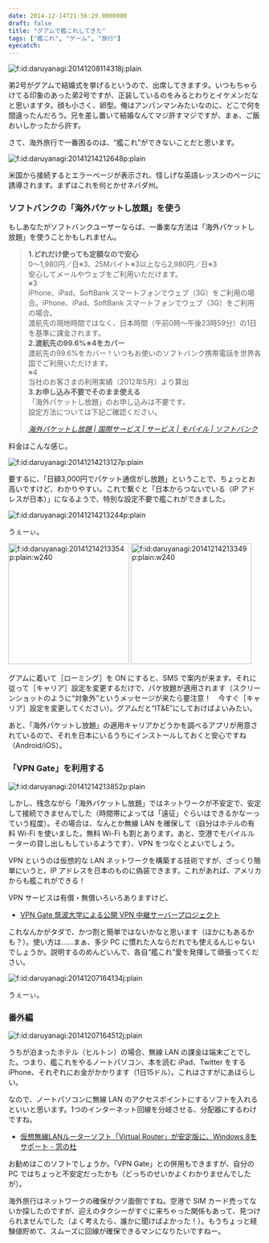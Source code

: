 ```yaml
---
date: 2014-12-14T21:56:29.0000000
draft: false
title: "グアムで艦これしてきた"
tags: ["艦これ", "ゲーム", "旅行"]
eyecatch: 
---
```

<p><span itemscope itemtype="http://schema.org/Photograph"><img src="20141208114318.jpg" alt="f:id:daruyanagi:20141208114318j:plain" title="f:id:daruyanagi:20141208114318j:plain" class="hatena-fotolife" itemprop="image"></span></p><p>弟2号がグアムで結婚式を挙げるというので、出席してきますタ。いつもちゃらけてる印象のあった弟2号ですが、正装しているのをみるとわりとイケメンだなと思いますタ。顔も小さく、卵型。俺はアンパンマンみたいなのに、どこで何を間違ったんだろう。兄を差し置いて結婚なんてマジ許すマジですが、まぁ、ご飯おいしかったから許す。</p><p>さて、海外旅行で一番困るのは、“艦これ”ができないことだと思います。</p><p><span itemscope itemtype="http://schema.org/Photograph"><img src="20141214212648.png" alt="f:id:daruyanagi:20141214212648p:plain" title="f:id:daruyanagi:20141214212648p:plain" class="hatena-fotolife" itemprop="image"></span></p><p>米国から接続するとエラーページが表示され、怪しげな英語レッスンのページに誘導されます。まずはこれを何とかせネバダ州。</p>

<div class="section">
<h3>ソフトバンクの「海外パケットし放題」を使う</h3>
<p>もしあなたがソフトバンクユーザーならば、一番楽な方法は「海外パケットし放題」を使うことかもしれません。</p>

<blockquote cite="http://www.softbank.jp/mobile/service/global/overseas/web/packet-flat-late/">
<p><b>1.どれだけ使っても定額なので安心</b><br />
0～1,980円／日※3、25Mバイト※3以上なら2,980円／日※3<br />
安心してメールやウェブをご利用いただけます。<br />
※3<br />
iPhone、iPad、SoftBank スマートフォンでウェブ（3G）をご利用の場合。iPhone、iPad、SoftBank スマートフォンでウェブ（3G）をご利用の場合。<br />
渡航先の現地時間ではなく、日本時間（午前0時～午後23時59分）の1日を基準に課金されます。<br />
<b>2.渡航先の99.6%※4をカバー</b><br />
渡航先の99.6%をカバー！いつもお使いのソフトバンク携帯電話を世界各国でご利用いただけます。<br />
※4<br />
当社のお客さまの利用実績（2012年5月）より算出<br />
<b>3.お申し込み不要でそのまま使える</b><br />
「海外パケットし放題」のお申し込みは不要です。<br />
設定方法については下記ご確認ください。</p>

<cite><a href="http://www.softbank.jp/mobile/service/global/overseas/web/packet-flat-late/">&#x6D77;&#x5916;&#x30D1;&#x30B1;&#x30C3;&#x30C8;&#x3057;&#x653E;&#x984C; | &#x56FD;&#x969B;&#x30B5;&#x30FC;&#x30D3;&#x30B9; | &#x30B5;&#x30FC;&#x30D3;&#x30B9; | &#x30E2;&#x30D0;&#x30A4;&#x30EB; | &#x30BD;&#x30D5;&#x30C8;&#x30D0;&#x30F3;&#x30AF;</a></cite>
</blockquote>
<p>料金はこんな感じ。</p><p><span itemscope itemtype="http://schema.org/Photograph"><img src="20141214213127.png" alt="f:id:daruyanagi:20141214213127p:plain" title="f:id:daruyanagi:20141214213127p:plain" class="hatena-fotolife" itemprop="image"></span></p><p>要するに、「日額3,000円でパケット通信がし放題」ということで、ちょっとお高いですけど、わかりやすい。これで繋ぐと「日本からつないでいる（IP アドレスが日本）」になるようで、特別な設定不要で艦これができました。</p><p><span itemscope itemtype="http://schema.org/Photograph"><img src="20141214213244.png" alt="f:id:daruyanagi:20141214213244p:plain" title="f:id:daruyanagi:20141214213244p:plain" class="hatena-fotolife" itemprop="image"></span></p><p>うぇーぃ。</p><p><span itemscope itemtype="http://schema.org/Photograph"><img src="20141214213354.png" alt="f:id:daruyanagi:20141214213354p:plain:w240" title="f:id:daruyanagi:20141214213354p:plain:w240" class="hatena-fotolife" style="width:240px" itemprop="image"></span> <span itemscope itemtype="http://schema.org/Photograph"><img src="20141214213349.png" alt="f:id:daruyanagi:20141214213349p:plain:w240" title="f:id:daruyanagi:20141214213349p:plain:w240" class="hatena-fotolife" style="width:240px" itemprop="image"></span></p><p>グアムに着いて［ローミング］を ON にすると、SMS で案内が来ます。それに従って［キャリア］設定を変更するだけで、パケ放題が適用されます（スクリーンショットのように“対象外”というメッセージが来たら要注意！　今すぐ［キャリア］設定を変更してください）。グアムだと“IT&E”にしておけばよいみたい。</p><p>あと、「海外パケットし放題」の適用キャリアかどうかを調べるアプリが用意されているので、それを日本にいるうちにインストールしておくと安心ですね（Android/iOS）。</p>

</div>
<div class="section">
<h3>「VPN Gate」を利用する</h3>
<p><span itemscope itemtype="http://schema.org/Photograph"><img src="20141214213852.png" alt="f:id:daruyanagi:20141214213852p:plain" title="f:id:daruyanagi:20141214213852p:plain" class="hatena-fotolife" itemprop="image"></span></p><p>しかし、残念ながら「海外パケットし放題」ではネットワークが不安定で、安定して接続できませんでした（時間帯によっては「遠征」ぐらいはできるかなーっていう程度）。その場合は、なんとか無線 LAN を確保して（自分はホテルの有料 Wi-Fi を使いました。無料 Wi-Fi も割とあります。あと、空港でモバイルルーターの貸し出しもしているようです）、VPN をつなぐとよいでしょう。</p><p>VPN というのは仮想的な LAN ネットワークを構築する技術ですが、ざっくり簡単にいうと、IP アドレスを日本のものに偽装できます。これがあれば、アメリカからも艦これができる！</p><p>VPN サービスは有償・無償いろいろありますけど、</p>

<ul>
<li><a href="http://www.vpngate.net/ja/">VPN Gate &#x7B51;&#x6CE2;&#x5927;&#x5B66;&#x306B;&#x3088;&#x308B;&#x516C;&#x958B; VPN &#x4E2D;&#x7D99;&#x30B5;&#x30FC;&#x30D0;&#x30FC;&#x30D7;&#x30ED;&#x30B8;&#x30A7;&#x30AF;&#x30C8;</a></li>
</ul><p>これなんかがタダで、かつ割と簡単ではないかなと思います（ほかにもあるかも？）。使い方は……まぁ、多少 PC に慣れた人ならだれでも使えるんじゃないでしょうか。説明するのめんどいんで、各自“艦これ”愛を発揮して頑張ってください。</p><p><span itemscope itemtype="http://schema.org/Photograph"><img src="20141207164134.jpg" alt="f:id:daruyanagi:20141207164134j:plain" title="f:id:daruyanagi:20141207164134j:plain" class="hatena-fotolife" itemprop="image"></span></p><p>うぇーぃ。</p>

</div>
<div class="section">
<h3>番外編</h3>
<p><span itemscope itemtype="http://schema.org/Photograph"><img src="20141207164512.jpg" alt="f:id:daruyanagi:20141207164512j:plain" title="f:id:daruyanagi:20141207164512j:plain" class="hatena-fotolife" itemprop="image"></span></p><p>うちが泊まったホテル（ヒルトン）の場合、無線 LAN の課金は端末ごとでした。つまり、艦これをやるノートパソコン、本を読む iPad、Twitter をする iPhone、それぞれにお金がかかります（1日15ドル）。これはさすがにあほらしい。</p><p>なので、ノートパソコンに無線 LAN のアクセスポイントにするソフトを入れるといいと思います。1つのインターネット回線を分岐させる、分配器にするわけですね。</p>

<ul>
<li><a href="http://www.forest.impress.co.jp/docs/news/20130212_587364.html">&#x4EEE;&#x60F3;&#x7121;&#x7DDA;LAN&#x30EB;&#x30FC;&#x30BF;&#x30FC;&#x30BD;&#x30D5;&#x30C8;&#x300C;Virtual Router&#x300D;&#x304C;&#x5B89;&#x5B9A;&#x7248;&#x306B;&#x3001;Windows 8&#x3092;&#x30B5;&#x30DD;&#x30FC;&#x30C8; - &#x7A93;&#x306E;&#x675C;</a></li>
</ul><p>お勧めはこのソフトでしょうか。「VPN Gate」との併用もできますが、自分の PC ではちょっと不安定だったかも（どっちのせいかよくわかりませんでしたが）。</p><p>海外旅行はネットワークの確保がクソ面倒ですね。空港で SIM カード売ってないか探したのですが、迎えのタクシーがすぐに来ちゃった関係もあって、見つけられませんでした（よく考えたら、誰かに聞けばよかった！）。もうちょっと経験値貯めて、スムーズに回線が確保できるマンになりたいですねー。</p>

</div>